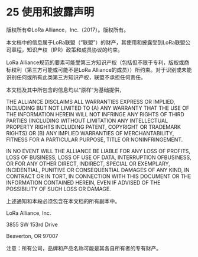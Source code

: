 # 25 使用和披露声明

版权所有©LoRa Alliance，Inc.（2017）。版权所有。

本文档中的信息属于LoRa联盟（“联盟”）的财产，其使用和披露受到LoRa联盟公司章程，知识产权（IPR）政策和成员协议的约束。

LoRa Alliance规范的要素可能受第三方知识产权（包括但不限于专利，版权或商标权利（第三方可能或可能不是LoRa Alliance的成员））所约束。对于识别或未能识别任何或所有此类第三方知识产权，联盟不承担任何责任。

本文档及其中所包含的信息均以“原样”为基础提供，

THE ALLIANCE DISCLAIMS ALL WARRANTIES EXPRESS OR IMPLIED, INCLUDING BUT NOT LIMITED TO \(A\) ANY WARRANTY THAT THE USE OF THE INFORMATION HEREIN WILL NOT INFRINGE ANY RIGHTS OF THIRD PARTIES \(INCLUDING WITHOUT LIMITATION ANY INTELLECTUAL PROPERTY RIGHTS INCLUDING PATENT, COPYRIGHT OR TRADEMARK RIGHTS\) OR \(B\) ANY IMPLIED WARRANTIES OF MERCHANTABILITY, FITNESS FOR A PARTICULAR PURPOSE, TITLE OR NONINFRINGEMENT.

IN NO EVENT WILL THE ALLIANCE BE LIABLE FOR ANY LOSS OF PROFITS, LOSS OF BUSINESS, LOSS OF USE OF DATA, INTERRUPTION OFBUSINESS, OR FOR ANY OTHER DIRECT, INDIRECT, SPECIAL OR EXEMPLARY, INCIDENTIAL, PUNITIVE OR CONSEQUENTIAL DAMAGES OF ANY KIND, IN CONTRACT OR IN TORT, IN CONNECTION WITH THIS DOCUMENT OR THE INFORMATION CONTAINED HEREIN, EVEN IF ADVISED OF THE POSSIBILITY OF SUCH LOSS OR DAMAGE.

上述通知和本段必须包含在本文档的所有副本中。

LoRa Alliance, Inc.

3855 SW 153rd Drive

Beaverton, OR 97007

注意：所有公司，品牌和产品名称可能是其各自所有者的专有财产。

